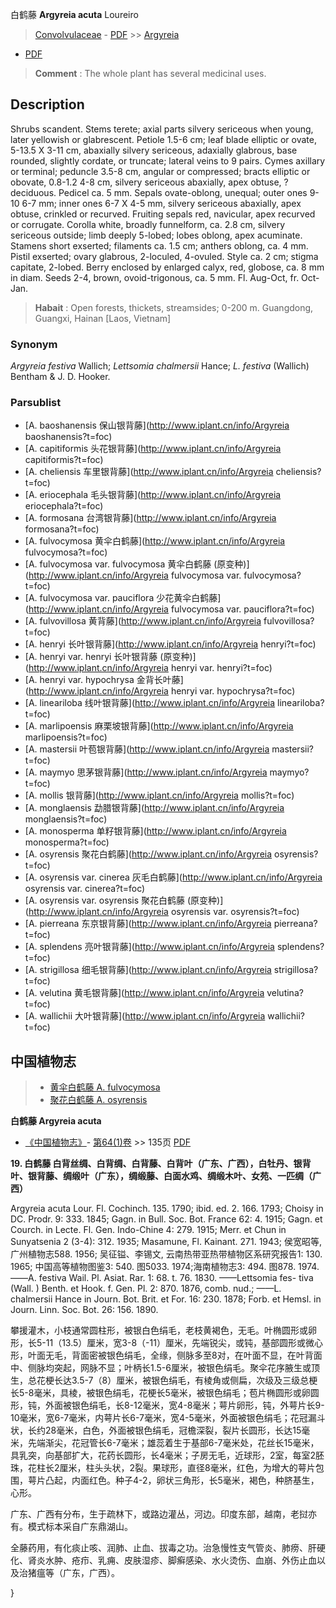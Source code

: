 白鹤藤 **Argyreia acuta** Loureiro

> [Convolvulaceae](http://www.iplant.cn/info/Convolvulaceae?t=foc) - [PDF](http://www.iplant.cn/foc/pdf/Convolvulaceae.pdf) >> [Argyreia](http://www.iplant.cn/info/Argyreia?t=foc)
 - [PDF](http://www.iplant.cn/foc/pdf/Argyreia.pdf)


> **Comment** : 
> The whole plant has several medicinal uses.

## Description

Shrubs scandent. Stems terete; axial parts silvery sericeous when young, later yellowish or glabrescent. Petiole 1.5-6 cm; leaf blade elliptic or ovate, 5-13.5 X 3-11 cm, abaxially silvery sericeous, adaxially glabrous, base rounded, slightly cordate, or truncate; lateral veins to 9 pairs. Cymes axillary or terminal; peduncle 3.5-8 cm, angular or compressed; bracts elliptic or obovate, 0.8-1.2 4-8 cm, silvery sericeous abaxially, apex obtuse, ?deciduous. Pedicel ca. 5 mm. Sepals ovate-oblong, unequal; outer ones 9-10 6-7 mm; inner ones 6-7 X 4-5 mm, silvery sericeous abaxially, apex obtuse, crinkled or recurved. Fruiting sepals red, navicular, apex recurved or corrugate. Corolla white, broadly funnelform, ca. 2.8 cm, silvery sericeous outside; limb deeply 5-lobed; lobes oblong, apex acuminate. Stamens short exserted; filaments ca. 1.5 cm; anthers oblong, ca. 4 mm. Pistil exserted; ovary glabrous, 2-loculed, 4-ovuled. Style ca. 2 cm; stigma capitate, 2-lobed. Berry enclosed by enlarged calyx, red, globose, ca. 8 mm in diam. Seeds 2-4, brown, ovoid-trigonous, ca. 5 mm. Fl. Aug-Oct, fr. Oct-Jan.


> **Habait** : 
> Open forests, thickets, streamsides; 0-200 m. Guangdong, Guangxi, Hainan [Laos, Vietnam]

### Synonym
*Argyreia festiva* Wallich; *Lettsomia chalmersii* Hance; *L. festiva* (Wallich) Bentham & J. D. Hooker.



### Parsublist

* [A.  baoshanensis  保山银背藤](http://www.iplant.cn/info/Argyreia baoshanensis?t=foc)
* [A.  capitiformis  头花银背藤](http://www.iplant.cn/info/Argyreia capitiformis?t=foc)
* [A.  cheliensis  车里银背藤](http://www.iplant.cn/info/Argyreia cheliensis?t=foc)
* [A.  eriocephala  毛头银背藤](http://www.iplant.cn/info/Argyreia eriocephala?t=foc)
* [A.  formosana  台湾银背藤](http://www.iplant.cn/info/Argyreia formosana?t=foc)
* [A.  fulvocymosa  黄伞白鹤藤](http://www.iplant.cn/info/Argyreia fulvocymosa?t=foc)
* [A.  fulvocymosa var. fulvocymosa  黄伞白鹤藤 (原变种)](http://www.iplant.cn/info/Argyreia fulvocymosa var. fulvocymosa?t=foc)
* [A.  fulvocymosa var. pauciflora  少花黄伞白鹤藤](http://www.iplant.cn/info/Argyreia fulvocymosa var. pauciflora?t=foc)
* [A.  fulvovillosa  黄背藤](http://www.iplant.cn/info/Argyreia fulvovillosa?t=foc)
* [A.  henryi  长叶银背藤](http://www.iplant.cn/info/Argyreia henryi?t=foc)
* [A.  henryi var. henryi  长叶银背藤 (原变种)](http://www.iplant.cn/info/Argyreia henryi var. henryi?t=foc)
* [A.  henryi var. hypochrysa  金背长叶藤](http://www.iplant.cn/info/Argyreia henryi var. hypochrysa?t=foc)
* [A.  lineariloba  线叶银背藤](http://www.iplant.cn/info/Argyreia lineariloba?t=foc)
* [A.  marlipoensis  麻栗坡银背藤](http://www.iplant.cn/info/Argyreia marlipoensis?t=foc)
* [A.  mastersii  叶苞银背藤](http://www.iplant.cn/info/Argyreia mastersii?t=foc)
* [A.  maymyo  思茅银背藤](http://www.iplant.cn/info/Argyreia maymyo?t=foc)
* [A.  mollis  银背藤](http://www.iplant.cn/info/Argyreia mollis?t=foc)
* [A.  monglaensis  勐腊银背藤](http://www.iplant.cn/info/Argyreia monglaensis?t=foc)
* [A.  monosperma  单籽银背藤](http://www.iplant.cn/info/Argyreia monosperma?t=foc)
* [A.  osyrensis  聚花白鹤藤](http://www.iplant.cn/info/Argyreia osyrensis?t=foc)
* [A.  osyrensis var. cinerea  灰毛白鹤藤](http://www.iplant.cn/info/Argyreia osyrensis var. cinerea?t=foc)
* [A.  osyrensis var. osyrensis  聚花白鹤藤 (原变种)](http://www.iplant.cn/info/Argyreia osyrensis var. osyrensis?t=foc)
* [A.  pierreana  东京银背藤](http://www.iplant.cn/info/Argyreia pierreana?t=foc)
* [A.  splendens  亮叶银背藤](http://www.iplant.cn/info/Argyreia splendens?t=foc)
* [A.  strigillosa  细毛银背藤](http://www.iplant.cn/info/Argyreia strigillosa?t=foc)
* [A.  velutina  黄毛银背藤](http://www.iplant.cn/info/Argyreia velutina?t=foc)
* [A.  wallichii  大叶银背藤](http://www.iplant.cn/info/Argyreia wallichii?t=foc)

## 中国植物志

> * [黄伞白鹤藤  A.  fulvocymosa](Argyreia-fulvocymosa-黄伞白鹤藤.md)
> * [聚花白鹤藤  A.  osyrensis](Argyreia-osyrensis-聚花白鹤藤.md)


**白鹤藤 Argyreia acuta**

* [《中国植物志》](http://www.iplant.cn/frps)- [第64(1)卷](http://www.iplant.cn/frps/vol/64(1)) >> 135页 [PDF](http://www.iplant.cn/frps/pdf/64(1)/135a.pdf)


**19. 白鹤藤 白背丝绸、白背绸、白背藤、白背叶（广东、广西），白牡丹、银背叶、银背藤、绸缎叶（广东），绸缎藤、白面水鸡、绸缎木叶、女苑、一匹绸（广西）**

Argyreia acuta Lour. Fl. Cochinch. 135. 1790; ibid. ed. 2. 166. 1793; Choisy in DC. Prodr. 9: 333. 1845; Gagn. in Bull. Soc. Bot. France 62: 4. 1915; Gagn. et Courch. in Lecte. Fl. Gen. Indo-Chine 4: 279. 1915; Merr. et Chun in Sunyatsenia 2 (3-4): 312. 1935; Masamune, Fl. Kainant. 271. 1943; 侯宽昭等, 广州植物志588. 1956; 吴征镒、李锡文, 云南热带亚热带植物区系研究报告1: 130. 1965; 中国高等植物图鉴3: 540. 图5033. 1974;海南植物志3: 494. 图878. 1974.——A. festiva Wail. Pl. Asiat. Rar. 1: 68. t. 76. 1830. ——Lettsomia fes- tiva (Wall. ) Benth. et Hook. f. Gen. Pl. 2: 870. 1876, comb. nud.; ——L. chalmersii Hance in Journ. Bot. Brit. et For. 16: 230. 1878; Forb. et Hemsl. in Journ. Linn. Soc. Bot. 26: 156. 1890.

攀援灌木，小枝通常圆柱形，被银白色绢毛，老枝黄褐色，无毛。叶椭圆形或卵形，长5-11（13.5）厘米，宽3-8（-11）厘米，先端锐尖，或钝，基部圆形或微心形，叶面无毛，背面密被银色绢毛，全缘，侧脉多至8对，在叶面不显，在叶背面中、侧脉均突起，网脉不显；叶柄长1.5-6厘米，被银色绢毛。聚伞花序腋生或顶生，总花梗长达3.5-7（8）厘米，被银色绢毛，有棱角或侧扁，次级及三级总梗长5-8毫米，具棱，被银色绢毛，花梗长5毫米，被银色绢毛；苞片椭圆形或卵圆形，钝，外面被银色绢毛，长8-12毫米，宽4-8毫米；萼片卵形，钝，外萼片长9-10毫米，宽6-7毫米，内萼片长6-7毫米，宽4-5毫米，外面被银色绢毛；花冠漏斗状，长约28毫米，白色，外面被银色绢毛，冠檐深裂，裂片长圆形，长达15毫米，先端渐尖，花冠管长6-7毫米；雄蕊着生于基部6-7毫米处，花丝长15毫米，具乳突，向基部扩大，花药长圆形，长4毫米；子房无毛，近球形，2室，每室2胚珠，花柱长2厘米，柱头头状，2裂。果球形，直径8毫米，红色，为增大的萼片包围，萼片凸起，内面红色。种子4-2，卵状三角形，长5毫米，褐色，种脐基生，心形。

广东、广西有分布，生于疏林下，或路边灌丛，河边。印度东部，越南，老挝亦有。模式标本采自广东鼎湖山。

全藤药用，有化痰止咳、润肺、止血、拔毒之功。治急慢性支气管炎、肺痨、肝硬化、肾炎水肿、疮疖、乳痈、皮肤湿疹、脚癣感染、水火烫伤、血崩、外伤止血以及治猪瘟等（广东，广西）。



}